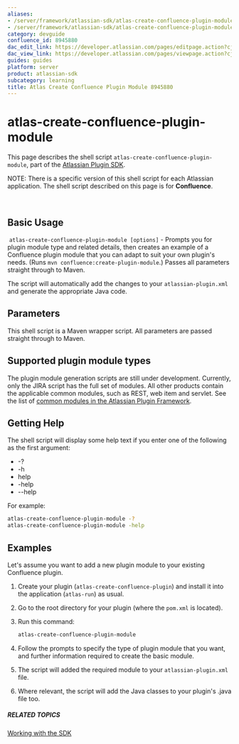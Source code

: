 ```yaml
---
aliases:
- /server/framework/atlassian-sdk/atlas-create-confluence-plugin-module-8945880.html
- /server/framework/atlassian-sdk/atlas-create-confluence-plugin-module-8945880.md
category: devguide
confluence_id: 8945880
dac_edit_link: https://developer.atlassian.com/pages/editpage.action?cjm=wozere&pageId=8945880
dac_view_link: https://developer.atlassian.com/pages/viewpage.action?cjm=wozere&pageId=8945880
guides: guides
platform: server
product: atlassian-sdk
subcategory: learning
title: Atlas Create Confluence Plugin Module 8945880
---
```

# atlas-create-confluence-plugin-module

This page describes the shell script `atlas-create-confluence-plugin-module`, part of the [Atlassian Plugin SDK](/server/framework/atlassian-sdk/working-with-the-sdk).

NOTE: There is a specific version of this shell script for each Atlassian application. The shell script described on this page is for **Confluence**.

 

## Basic Usage

 `atlas-create-confluence-plugin-module [options]` - Prompts you for plugin module type and related details, then creates an example of a Confluence plugin module that you can adapt to suit your own plugin's needs. (Runs `mvn confluence:create-plugin-module`.) Passes all parameters straight through to Maven.  

The script will automatically add the changes to your `atlassian-plugin.xml` and generate the appropriate Java code.

## Parameters

This shell script is a Maven wrapper script. All parameters are passed straight through to Maven.

## Supported plugin module types

The plugin module generation scripts are still under development. Currently, only the JIRA script has the full set of modules. All other products contain the applicable common modules, such as REST, web item and servlet. See the list of [common modules in the Atlassian Plugin Framework](/server/framework/atlassian-sdk/plugin-modules).

## Getting Help

The shell script will display some help text if you enter one of the following as the first argument:

-   -?
-   -h
-   help
-   -help
-   --help

For example:

``` bash
atlas-create-confluence-plugin-module -?
atlas-create-confluence-plugin-module -help
```

## Examples

Let's assume you want to add a new plugin module to your existing Confluence plugin.

1.  Create your plugin (`atlas-create-confluence-plugin`) and install it into the application (`atlas-run`) as usual.
2.  Go to the root directory for your plugin (where the `pom.xml` is located).
3.  Run this command:

    ``` bash
    atlas-create-confluence-plugin-module
    ```

4.  Follow the prompts to specify the type of plugin module that you want, and further information required to create the basic module.
5.  The script will added the required module to your `atlassian-plugin.xml` file.
6.  Where relevant, the script will add the Java classes to your plugin's .java file too.

##### RELATED TOPICS

[Working with the SDK](/server/framework/atlassian-sdk/working-with-the-sdk)







































































































































